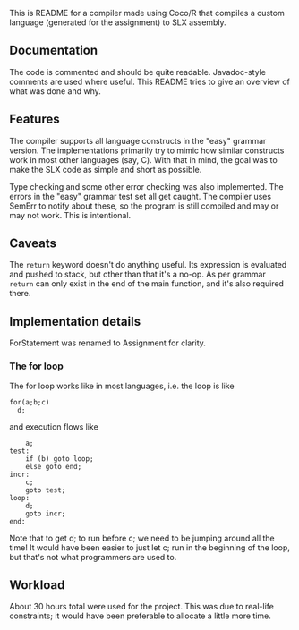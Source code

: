 This is README for a compiler made using Coco/R that compiles a custom language
(generated for the assignment) to SLX assembly.


Documentation
-------------

The code is commented and should be quite readable. Javadoc-style comments
are used where useful. This README tries to give an overview of what was done
and why.


Features
--------

The compiler supports all language constructs in the "easy" grammar version.
The implementations primarily try to mimic how similar constructs work in most
other languages (say, C). With that in mind, the goal was to make the SLX code
as simple and short as possible.

Type checking and some other error checking was also implemented. The errors
in the "easy" grammar test set all get caught. The compiler uses SemErr to
notify about these, so the program is still compiled and may or may not work.
This is intentional.


Caveats
-------

The `return` keyword doesn't do anything useful. Its expression is evaluated
and pushed to stack, but other than that it's a no-op. As per grammar `return`
can only exist in the end of the main function, and it's also required there.


Implementation details
----------------------

ForStatement was renamed to Assignment for clarity.

### The for loop

The for loop works like in most languages, i.e. the loop is like

    for(a;b;c)
      d;

and execution flows like

        a;
    test:
        if (b) goto loop;
        else goto end;
    incr:
        c;
        goto test;
    loop:
        d;
        goto incr;
    end:

Note that to get d; to run before c; we need to be jumping around all the time!
It would have been easier to just let c; run in the beginning of the loop, but
that's not what programmers are used to.


Workload
--------

About 30 hours total were used for the project. This was due to real-life
constraints; it would have been preferable to allocate a little more time.
